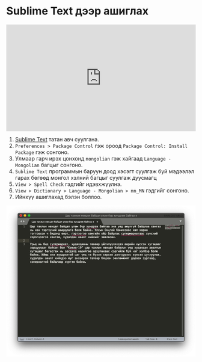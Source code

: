# Sublime Text дээр ашиглах

<div style="position: relative; width: 100%; padding-bottom: 56.25%;">
   <iframe src="https://www.youtube.com/embed/FmC1Mg07TXU" frameborder="0" allow="accelerometer; autoplay; clipboard-write; encrypted-media; gyroscope; picture-in-picture" allowfullscreen style="position: absolute; top: 0; left: 0; height: 100%; width: 100%; padding-bottom:20px;"></iframe>
</div>

1. [Sublime Text](https://www.sublimetext.com/) татан авч суулгана.
1. `Preferences > Package Control` гэж ороод `Package Control: Install Package` гэж сонгоно.
1. Улмаар гарч ирэх цонхонд `mongolian` гэж хайгаад `Language - Mongolian` багцыг сонгоно.
1. `Sublime Text` программын баруун доод хэсэгт суулгаж буй мэдээлэл гарах бөгөөд монгол хэлний багцыг суулгаж дуусмагц
1. `View > Spell Check` гэдгийг идэвхжүүлнэ.
1. `View > Dictionary > Language - Mongolian > mn_MN` гэдгийг сонгоно.
1. Ийнхүү ашиглахад бэлэн боллоо.

![sublime-3](images/sublime-3.png)
